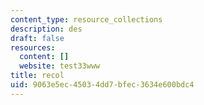 ```yaml
---
content_type: resource_collections
description: des
draft: false
resources:
  content: []
  website: test33www
title: recol
uid: 9063e5ec-4503-4dd7-bfec-3634e600bdc4
---
```

